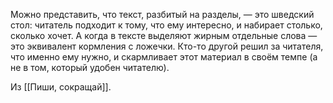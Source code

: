Можно представить, что текст, разбитый на разделы, — это шведский стол: читатель подходит к тому, что ему интересно, и набирает столько, сколько хочет. А когда в тексте выделяют жирным отдельные слова — это эквивалент кормления с ложечки. Кто-то другой решил за читателя, что именно ему нужно, и скармливает этот материал в своём темпе (а не в том, который удобен читателю).

Из [[Пиши, сокращай]].